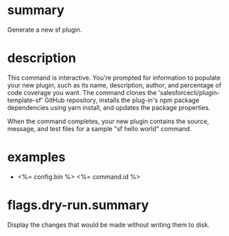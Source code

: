# summary

Generate a new sf plugin.

# description

This command is interactive. You're prompted for information to populate your new plugin, such as its name, description, author, and percentage of code coverage you want. The command clones the 'salesforcecli/plugin-template-sf' GitHub repository, installs the plug-in's npm package dependencies using yarn install, and updates the package properties.

When the command completes, your new plugin contains the source, message, and test files for a sample "sf hello world" command.

# examples

- <%= config.bin %> <%= command.id %>

# flags.dry-run.summary

Display the changes that would be made without writing them to disk.
